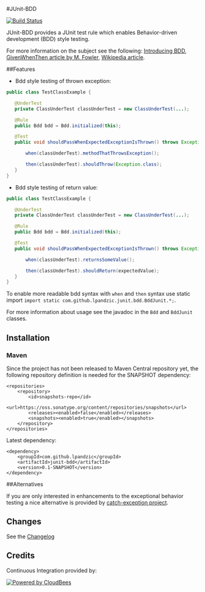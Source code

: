 #JUnit-BDD

[![Build Status](https://lpandzic.ci.cloudbees.com/buildStatus/icon?job=junit-bdd)](https://lpandzic.ci.cloudbees.com/job/junit-bdd/)

JUnit-BDD provides a JUnit test rule which enables Behavior-driven development (BDD) style testing. 

For more information on the subject see the following: [Introducing BDD](http://dannorth.net/introducing-bdd/), [GivenWhenThen article by M. Fowler](http://martinfowler.com/bliki/GivenWhenThen.html), [Wikipedia article](http://en.wikipedia.org/wiki/Behavior-driven_development).

##Features

- Bdd style testing of thrown exception:

```java
public class TestClassExample {

   @UnderTest
   private ClassUnderTest classUnderTest = new ClassUnderTest(...);

   @Rule
   public Bdd bdd = Bdd.initialized(this);

   @Test
   public void shouldPassWhenExpectedExceptionIsThrown() throws Exception {

       when(classUnderTest).methodThatThrowsException();

       then(classUnderTest).shouldThrow(Exception.class);
   }
}
```

- Bdd style testing of return value:

```java 
public class TestClassExample {

   @UnderTest
   private ClassUnderTest classUnderTest = new ClassUnderTest(...);

   @Rule
   public Bdd bdd = Bdd.initialized(this);

   @Test
   public void shouldPassWhenExpectedExceptionIsThrown() throws Exception {

       when(classUnderTest).returnsSomeValue();

	   then(classUnderTest).shouldReturn(expectedValue);
   }
}
```
To enable more readable bdd syntax with `when` and `then` syntax use static import 
`import static com.github.lpandzic.junit.bdd.BddJunit.*;`.

For more information about usage see the javadoc in the `Bdd` and `BddJunit` classes. 

## Installation

### Maven

Since the project has not been released to Maven Central repository yet, the following repository definition is needed for the SNAPSHOT dependency:
```
<repositories>
    <repository>
		<id>snapshots-repo</id>
		<url>https://oss.sonatype.org/content/repositories/snapshots</url>
		<releases><enabled>false</enabled></releases>
		<snapshots><enabled>true</enabled></snapshots>
	</repository>
</repositories>
```

Latest dependency:

```
<dependency>
    <groupId>com.github.lpandzic</groupId>
	<artifactId>junit-bdd</artifactId>
	<version>0.1-SNAPSHOT</version>
</dependency>
```

##Alternatives

If you are only interested in enhancements to the exceptional behavior testing a nice alternative is provided by [catch-exception project](https://code.google.com/p/catch-exception/).

## Changes

See the [Changelog](https://github.com/lpandzic/junit-bdd/blob/master/CHANGELOG.md)

## Credits

Continuous Integration provided by:

[![Powered by CloudBees](http://www.cloudbees.com/sites/default/files/Button-Powered-by-CB.png)](http://www.cloudbees.com/sites/default/files/Button-Powered-by-CB.png)